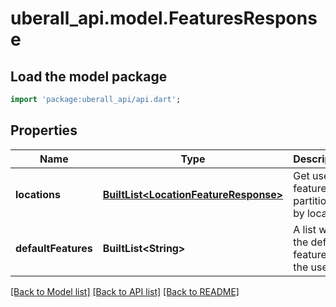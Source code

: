# uberall_api.model.FeaturesResponse

## Load the model package
```dart
import 'package:uberall_api/api.dart';
```

## Properties
Name | Type | Description | Notes
------------ | ------------- | ------------- | -------------
**locations** | [**BuiltList&lt;LocationFeatureResponse&gt;**](LocationFeatureResponse.md) | Get user features partitioned by location. | [optional] 
**defaultFeatures** | **BuiltList&lt;String&gt;** | A list with the default features for the user. | [optional] 

[[Back to Model list]](../README.md#documentation-for-models) [[Back to API list]](../README.md#documentation-for-api-endpoints) [[Back to README]](../README.md)


